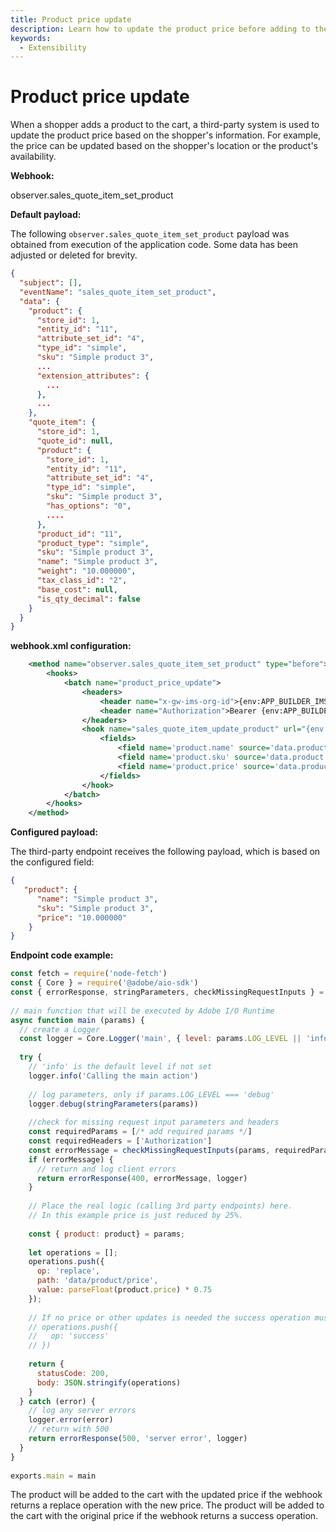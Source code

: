 ```yaml
---
title: Product price update
description: Learn how to update the product price before adding to the cart using webhooks in Adobe Commerce.
keywords:
  - Extensibility
---
```


# Product price update

When a shopper adds a product to the cart, a third-party system is used to update the product price based on the shopper's information. For example, the price can be updated based on the shopper's location or the product's availability.

**Webhook:**

observer.sales_quote_item_set_product

**Default payload:**

The following `observer.sales_quote_item_set_product` payload was obtained from execution of the application code. Some data has been adjusted or deleted for brevity.

```json
{
  "subject": [],
  "eventName": "sales_quote_item_set_product",
  "data": {
    "product": {
      "store_id": 1,
      "entity_id": "11",
      "attribute_set_id": "4",
      "type_id": "simple",
      "sku": "Simple product 3",
      ...
      "extension_attributes": {
        ...
      },
      ...
    },
    "quote_item": {
      "store_id": 1,
      "quote_id": null,
      "product": {
        "store_id": 1,
        "entity_id": "11",
        "attribute_set_id": "4",
        "type_id": "simple",
        "sku": "Simple product 3",
        "has_options": "0",
        ....
      },
      "product_id": "11",
      "product_type": "simple",
      "sku": "Simple product 3",
      "name": "Simple product 3",
      "weight": "10.000000",
      "tax_class_id": "2",
      "base_cost": null,
      "is_qty_decimal": false
    }
  }
}
```

**webhook.xml configuration:**

```xml
    <method name="observer.sales_quote_item_set_product" type="before">
        <hooks>
            <batch name="product_price_update">
                <headers>
                    <header name="x-gw-ims-org-id">{env:APP_BUILDER_IMS_ORG_ID}</header>
                    <header name="Authorization">Bearer {env:APP_BUILDER_AUTH_TOKEN}</header>
                </headers>
                <hook name="sales_quote_item_update_product" url="{env:APP_BUILDER_URL}/validate-product-name" method="POST" timeout="5000" softTimeout="1000">
                    <fields>
                        <field name='product.name' source='data.product.name' />
                        <field name='product.sku' source='data.product.sku' />
                        <field name='product.price' source='data.product.price' />
                    </fields>
                </hook>
            </batch>
        </hooks>
    </method>
```

**Configured payload:**

The third-party endpoint receives the following payload, which is based on the configured field:

```json
{
   "product": {
      "name": "Simple product 3",
      "sku": "Simple product 3",
      "price": "10.000000"
    }
}
```

**Endpoint code example:**

```js
const fetch = require('node-fetch')
const { Core } = require('@adobe/aio-sdk')
const { errorResponse, stringParameters, checkMissingRequestInputs } = require('../utils')
 
// main function that will be executed by Adobe I/O Runtime
async function main (params) {
  // create a Logger
  const logger = Core.Logger('main', { level: params.LOG_LEVEL || 'info' })
 
  try {
    // 'info' is the default level if not set
    logger.info('Calling the main action')
 
    // log parameters, only if params.LOG_LEVEL === 'debug'
    logger.debug(stringParameters(params))
 
    //check for missing request input parameters and headers
    const requiredParams = [/* add required params */]
    const requiredHeaders = ['Authorization']
    const errorMessage = checkMissingRequestInputs(params, requiredParams, requiredHeaders)
    if (errorMessage) {
      // return and log client errors
      return errorResponse(400, errorMessage, logger)
    }
 
    // Place the real logic (calling 3rd party endpoints) here.
    // In this example price is just reduced by 25%.
      
    const { product: product} = params;
    
    let operations = [];
    operations.push({
      op: 'replace',
      path: 'data/product/price',
      value: parseFloat(product.price) * 0.75
    });
    
    // If no price or other updates is needed the success operation must be returned
    // operations.push({
    //   op: 'success'
    // })  
      
    return {
      statusCode: 200,
      body: JSON.stringify(operations)
    }  
  } catch (error) {
    // log any server errors
    logger.error(error)
    // return with 500
    return errorResponse(500, 'server error', logger)
  }
}
 
exports.main = main
```

The product will be added to the cart with the updated price if the webhook returns a replace operation with the new price. The product will be added to the cart with the original price if the webhook returns a success operation.
